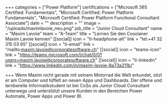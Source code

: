 +++
categories = ["Power Platform"]
certifications = ["Microsoft 365 Certified: Fundamentals", "Microsoft Certified: Power Platform Fundamentals", "Microsoft Certified: Power Platform Functional Consultant Associate"]
date = ""
description = ""
image = "/uploads/maximlavoie_neu.png"
job_title = "Junior Cloud Consultant"
name = "Maxim Lavoie"
team = "A-Team"
title = "Lernen Sie den Cosoianer Maxim Lavoie kennen"
[[social]]
icon = "ti-headphone-alt"
link = "tel:+41 32 315 03 65"
[[social]]
icon = "ti-email"
link = "mailto:maxim.lavoie@corporatesoftware.ch"
[[social]]
icon = "teams-icon"
link = "https://teams.microsoft.com/l/chat/0/0?users=maxim.lavoie@corporatesoftware.ch"
[[social]]
icon = "ti-linkedin"
link = "https://www.linkedin.com/in/maxim-lavoie-8a73a211b/"

+++
Wenn Maxim nicht gerade mit seinem Motorrad die Welt erkundet, sitzt er am Computer und tüftelt an neuen Apps und Dashboards. Der offene und lernbereite Informatikstudent ist bei CoSo als Junior Cloud Consultant unterwegs und unterstützt unsere Kunden in den Bereichen Power Automate, Power Apps und Power BI.